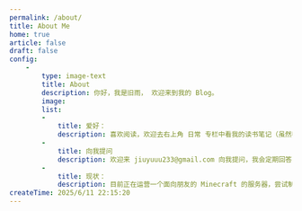 ```yaml
---
permalink: /about/
title: About Me
home: true
article: false
draft: false
config:
    -
        type: image-text
        title: About
        description: 你好，我是旧雨， 欢迎来到我的 Blog。
        image:
        list:
        -
            title: 爱好：
            description: 喜欢阅读，欢迎去右上角 日常 专栏中看我的读书笔记（虽然都没怎么开始摘录）。但是随着年龄的增长，读的书越来越少了，感觉是一个逐渐要消失的爱好。另外，平常爱好打游戏，涉猎的游戏圈子还是挺多的，在导航栏 博客 中可以找到我 steam 的个人主页嗷，欢迎来交流~ 在音乐方面，我基本什么类型的曲子都会听的，最喜欢的还是 jpop ，很喜欢 ZUTOMAYO 这支乐队，华语的话更喜欢周杰伦、陈奕迅、杨丞琳这样的歌手
        -
            title: 向我提问
            description: 欢迎来 jiuyuuu233@gmail.com 向我提问，我会定期回答问题。你可以去 关于我 下Q&A页面中查看别人问我的问题
        -
            title: 现状：
            description: 目前正在运营一个面向朋友的 Minecraft 的服务器，尝试制作整合包。正在学习运维开发相关的知识，想尝试往此方面就业
createTime: 2025/6/11 22:15:20
---
```

